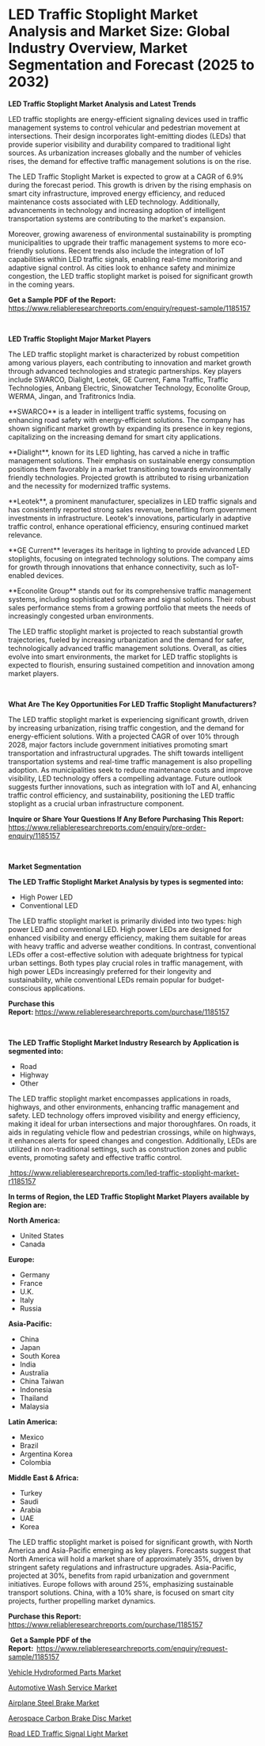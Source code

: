 <p><h1>LED Traffic Stoplight Market Analysis and Market Size: Global Industry Overview, Market Segmentation and Forecast (2025 to 2032)</h1></p><p><strong>LED Traffic Stoplight Market Analysis and Latest Trends</strong></p>
<p><p>LED traffic stoplights are energy-efficient signaling devices used in traffic management systems to control vehicular and pedestrian movement at intersections. Their design incorporates light-emitting diodes (LEDs) that provide superior visibility and durability compared to traditional light sources. As urbanization increases globally and the number of vehicles rises, the demand for effective traffic management solutions is on the rise.</p><p>The LED Traffic Stoplight Market is expected to grow at a CAGR of 6.9% during the forecast period. This growth is driven by the rising emphasis on smart city infrastructure, improved energy efficiency, and reduced maintenance costs associated with LED technology. Additionally, advancements in technology and increasing adoption of intelligent transportation systems are contributing to the market's expansion. </p><p>Moreover, growing awareness of environmental sustainability is prompting municipalities to upgrade their traffic management systems to more eco-friendly solutions. Recent trends also include the integration of IoT capabilities within LED traffic signals, enabling real-time monitoring and adaptive signal control. As cities look to enhance safety and minimize congestion, the LED traffic stoplight market is poised for significant growth in the coming years.</p></p>
<p><strong>Get a Sample PDF of the Report:&nbsp;</strong> <a href="https://www.reliableresearchreports.com/enquiry/request-sample/1185157?utm_campaign=16&utm_medium=2&utm_source=Github&utm_content=ia&utm_term=11012025&utm_id=led-traffic-stoplight">https://www.reliableresearchreports.com/enquiry/request-sample/1185157</a></p>
<p>&nbsp;</p>
<p><strong>LED Traffic Stoplight Major Market Players</strong></p>
<p><p>The LED traffic stoplight market is characterized by robust competition among various players, each contributing to innovation and market growth through advanced technologies and strategic partnerships. Key players include SWARCO, Dialight, Leotek, GE Current, Fama Traffic, Traffic Technologies, Anbang Electric, Sinowatcher Technology, Econolite Group, WERMA, Jingan, and Trafitronics India.</p><p>**SWARCO** is a leader in intelligent traffic systems, focusing on enhancing road safety with energy-efficient solutions. The company has shown significant market growth by expanding its presence in key regions, capitalizing on the increasing demand for smart city applications.</p><p>**Dialight**, known for its LED lighting, has carved a niche in traffic management solutions. Their emphasis on sustainable energy consumption positions them favorably in a market transitioning towards environmentally friendly technologies. Projected growth is attributed to rising urbanization and the necessity for modernized traffic systems.</p><p>**Leotek**, a prominent manufacturer, specializes in LED traffic signals and has consistently reported strong sales revenue, benefiting from government investments in infrastructure. Leotek's innovations, particularly in adaptive traffic control, enhance operational efficiency, ensuring continued market relevance.</p><p>**GE Current** leverages its heritage in lighting to provide advanced LED stoplights, focusing on integrated technology solutions. The company aims for growth through innovations that enhance connectivity, such as IoT-enabled devices.</p><p>**Econolite Group** stands out for its comprehensive traffic management systems, including sophisticated software and signal solutions. Their robust sales performance stems from a growing portfolio that meets the needs of increasingly congested urban environments.</p><p>The LED traffic stoplight market is projected to reach substantial growth trajectories, fueled by increasing urbanization and the demand for safer, technologically advanced traffic management solutions. Overall, as cities evolve into smart environments, the market for LED traffic stoplights is expected to flourish, ensuring sustained competition and innovation among market players.</p></p>
<p>&nbsp;</p>
<p><strong>What Are The Key Opportunities For LED Traffic Stoplight Manufacturers?</strong></p>
<p><p>The LED traffic stoplight market is experiencing significant growth, driven by increasing urbanization, rising traffic congestion, and the demand for energy-efficient solutions. With a projected CAGR of over 10% through 2028, major factors include government initiatives promoting smart transportation and infrastructural upgrades. The shift towards intelligent transportation systems and real-time traffic management is also propelling adoption. As municipalities seek to reduce maintenance costs and improve visibility, LED technology offers a compelling advantage. Future outlook suggests further innovations, such as integration with IoT and AI, enhancing traffic control efficiency, and sustainability, positioning the LED traffic stoplight as a crucial urban infrastructure component.</p></p>
<p><strong>Inquire or Share Your Questions If Any Before Purchasing This Report:</strong> <a href="https://www.reliableresearchreports.com/enquiry/pre-order-enquiry/1185157?utm_campaign=16&utm_medium=2&utm_source=Github&utm_content=ia&utm_term=11012025&utm_id=led-traffic-stoplight">https://www.reliableresearchreports.com/enquiry/pre-order-enquiry/1185157</a></p>
<p>&nbsp;</p>
<p><strong>Market Segmentation</strong></p>
<p><strong>The LED Traffic Stoplight Market Analysis by types is segmented into:</strong></p>
<p><ul><li>High Power LED</li><li>Conventional LED</li></ul></p>
<p><p>The LED traffic stoplight market is primarily divided into two types: high power LED and conventional LED. High power LEDs are designed for enhanced visibility and energy efficiency, making them suitable for areas with heavy traffic and adverse weather conditions. In contrast, conventional LEDs offer a cost-effective solution with adequate brightness for typical urban settings. Both types play crucial roles in traffic management, with high power LEDs increasingly preferred for their longevity and sustainability, while conventional LEDs remain popular for budget-conscious applications.</p></p>
<p><strong>Purchase this Report:&nbsp;</strong><a href="https://www.reliableresearchreports.com/purchase/1185157?utm_campaign=16&utm_medium=2&utm_source=Github&utm_content=ia&utm_term=11012025&utm_id=led-traffic-stoplight">https://www.reliableresearchreports.com/purchase/1185157</a></p>
<p>&nbsp;</p>
<p><strong>The LED Traffic Stoplight Market Industry Research by Application is segmented into:</strong></p>
<p><ul><li>Road</li><li>Highway</li><li>Other</li></ul></p>
<p><p>The LED traffic stoplight market encompasses applications in roads, highways, and other environments, enhancing traffic management and safety. LED technology offers improved visibility and energy efficiency, making it ideal for urban intersections and major thoroughfares. On roads, it aids in regulating vehicle flow and pedestrian crossings, while on highways, it enhances alerts for speed changes and congestion. Additionally, LEDs are utilized in non-traditional settings, such as construction zones and public events, promoting safety and effective traffic control.</p></p>
<p><a href="https://www.reliableresearchreports.com/led-traffic-stoplight-market-r1185157?utm_campaign=16&utm_medium=2&utm_source=Github&utm_content=ia&utm_term=11012025&utm_id=led-traffic-stoplight">&nbsp;https://www.reliableresearchreports.com/led-traffic-stoplight-market-r1185157</a></p>
<p><strong>In terms of Region, the LED Traffic Stoplight Market Players available by Region are:</strong></p>
<p>
    <p> <strong> North America: </strong>
        <ul>
            <li>United States</li>
            <li>Canada</li>
        </ul>
        </p> 
    <p> <strong> Europe: </strong>
        <ul>
            <li>Germany</li>
            <li>France</li>
            <li>U.K.</li>
            <li>Italy</li>
            <li>Russia</li>
        </ul>
        </p> 
    <p> <strong> Asia-Pacific: </strong>
        <ul>
            <li>China</li>
            <li>Japan</li>
            <li>South Korea</li>
            <li>India</li>
            <li>Australia</li>
            <li>China Taiwan</li>
            <li>Indonesia</li>
            <li>Thailand</li>
            <li>Malaysia</li>
        </ul>
        </p> 
    <p> <strong> Latin America: </strong>
        <ul>
            <li>Mexico</li>
            <li>Brazil</li>
            <li>Argentina Korea</li>
            <li>Colombia</li>
        </ul>
        </p> 
    <p> <strong> Middle East & Africa: </strong>
        <ul>
            <li>Turkey</li>
            <li>Saudi</li>
            <li>Arabia</li>
            <li>UAE</li>
            <li>Korea</li>
        </ul>
    </p>
    </p>
<p><p>The LED traffic stoplight market is poised for significant growth, with North America and Asia-Pacific emerging as key players. Forecasts suggest that North America will hold a market share of approximately 35%, driven by stringent safety regulations and infrastructure upgrades. Asia-Pacific, projected at 30%, benefits from rapid urbanization and government initiatives. Europe follows with around 25%, emphasizing sustainable transport solutions. China, with a 10% share, is focused on smart city projects, further propelling market dynamics. </p></p>
<p><strong>Purchase this Report: </strong><a href="https://www.reliableresearchreports.com/purchase/1185157?utm_campaign=16&utm_medium=2&utm_source=Github&utm_content=ia&utm_term=11012025&utm_id=led-traffic-stoplight">https://www.reliableresearchreports.com/purchase/1185157</a></p>
<p>&nbsp;<strong>Get a Sample PDF of the Report:&nbsp;&nbsp;</strong><a href="https://www.reliableresearchreports.com/enquiry/request-sample/1185157?utm_campaign=16&utm_medium=2&utm_source=Github&utm_content=ia&utm_term=11012025&utm_id=led-traffic-stoplight">https://www.reliableresearchreports.com/enquiry/request-sample/1185157</a></p>
<p><strong></strong></p>
<p><p><a href="https://github.com/norbeludie83/Market-Research-Report-List-1/blob/main/vehicle-hydroformed-parts-market.md?utm_campaign=16&utm_medium=2&utm_source=Github&utm_content=ia&utm_term=11012025&utm_id=led-traffic-stoplight">Vehicle Hydroformed Parts Market</a></p><p><a href="https://github.com/shirleenfraker87/Market-Research-Report-List-1/blob/main/automotive-wash-service-market.md?utm_campaign=16&utm_medium=2&utm_source=Github&utm_content=ia&utm_term=11012025&utm_id=led-traffic-stoplight">Automotive Wash Service Market</a></p><p><a href="https://github.com/mezokathleen834/Market-Research-Report-List-1/blob/main/airplane-steel-brake-market.md?utm_campaign=16&utm_medium=2&utm_source=Github&utm_content=ia&utm_term=11012025&utm_id=led-traffic-stoplight">Airplane Steel Brake Market</a></p><p><a href="https://github.com/jerhoskinson197676/Market-Research-Report-List-1/blob/main/aerospace-carbon-brake-disc-market.md?utm_campaign=16&utm_medium=2&utm_source=Github&utm_content=ia&utm_term=11012025&utm_id=led-traffic-stoplight">Aerospace Carbon Brake Disc Market</a></p><p><a href="https://github.com/JosephineMcguire65/Market-Research-Report-List-1/blob/main/road-led-traffic-signal-light-market.md?utm_campaign=16&utm_medium=2&utm_source=Github&utm_content=ia&utm_term=11012025&utm_id=led-traffic-stoplight">Road LED Traffic Signal Light Market</a></p></p>